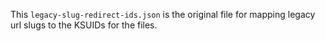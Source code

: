 This `legacy-slug-redirect-ids.json` is the
original file for mapping legacy url slugs
to the KSUIDs for the files.
